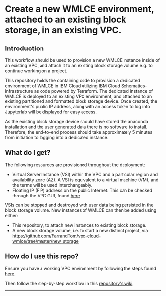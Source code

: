 # Create a new WMLCE environment, attached to an existing block storage, in an existing VPC.

## Introduction
This workflow should be used to provision a new WMLCE instance inside of an existing VPC, and attach it to an existing block storage volume e.g. to continue working on a project.

This repository holds the containing code to provision a dedicated environment of WMLCE in IBM Cloud utilizing IBM Cloud Schematics- infrastructure as code powered by Terraform. The dedicated instance of WMLCE is deployed to an existing VPC environment, and attached to an existing partitioned and formatted block storage device. Once created, the environment's public IP address, along with an access token to log into Jupyterlab will be displayed for easy access. 

As the existing block storage device should have stored the anaconda installation and the user generated data there is no software to install. Therefore, the end-to-end process should take approximately 5 minutes from initiation to logging into a dedicated instance.

## What do I get?
The following resources are provisioned throughout the deployment:

* Virtual Server Instance (VSI) within the VPC and a particular region and availability zone (AZ). A VSI is equivalent to a virtual machine (VM), and the terms will be used interchangeably. 
* Floating IP (FIP) address on the public Internet. This can be checked through the VPC GUI, found [here](https://cloud.ibm.com/vpc/overview)

VSIs can be stopped and destroyed with user data being persisted in the block storage volume. New instances of WMLCE can then be added using either:
* This repository, to attach new instances to existing block storage. 
* A new block storage volume, i.e. to start a new distinct project, via 
https://github.com/FarrandTom/vpc-cloud-wmlce/tree/master/new_storage

## How do I use this repo?
Ensure you have a working VPC environment by following the steps found [here](https://github.com/FarrandTom/vpc-cloud-wmlce/tree/master/new_vpc_cluster).

Then follow the step-by-step workflow in this [repository's wiki]().

-------------------------------------------------------------------------------------------------------------------------------

